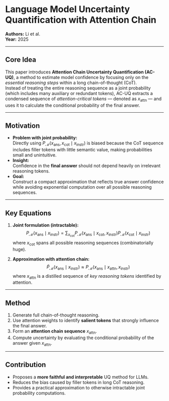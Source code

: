 # Language Model Uncertainty Quantification with Attention Chain  
**Authors:** Li et al.  
**Year:** 2025  

---

## Core Idea
This paper introduces **Attention Chain Uncertainty Quantification (AC-UQ)**, a method to estimate model confidence by focusing only on the *essential reasoning steps* within a long chain-of-thought (CoT).  
Instead of treating the entire reasoning sequence as a joint probability (which includes many auxiliary or redundant tokens), AC-UQ extracts a condensed sequence of *attention-critical tokens* — denoted as $x_{\text{attn}}$ — and uses it to calculate the conditional probability of the final answer.

---

## Motivation
- **Problem with joint probability:**  
  Directly using $P_{\mathcal{M}}(x_{\text{ans}}, x_{\text{cot}} \mid x_{\text{instr}})$ is biased because the CoT sequence includes filler tokens with little semantic value, making probabilities small and unintuitive.  
- **Insight:**  
  Confidence in the **final answer** should not depend heavily on irrelevant reasoning tokens.  
- **Goal:**  
  Construct a compact approximation that reflects true answer confidence while avoiding exponential computation over all possible reasoning sequences.  

---

## Key Equations
1. **Joint formulation (intractable):**  
   $$
P_{\mathcal{M}}(x_{\text{ans}} \mid x_{\text{instr}}) 
= \sum_{x_{\text{cot}}} P_{\mathcal{M}}(x_{\text{ans}} \mid x_{\text{cot}}, x_{\text{instr}}) 
P_{\mathcal{M}}(x_{\text{cot}} \mid x_{\text{instr}})
$$
   where $x_{\text{cot}}$ spans all possible reasoning sequences (combinatorially huge).  

2. **Approximation with attention chain:**  
   $$
   \tilde{P}_{\mathcal{M}}(x_{\text{ans}} \mid x_{\text{instr}}) 
   \approx P_{\mathcal{M}}(x_{\text{ans}} \mid x_{\text{attn}}, x_{\text{instr}})
   $$
   where $x_{\text{attn}}$ is a distilled sequence of *key reasoning tokens* identified by attention.  

---

## Method
1. Generate full chain-of-thought reasoning.  
2. Use attention weights to identify **salient tokens** that strongly influence the final answer.  
3. Form an **attention chain sequence** $x_{\text{attn}}$.  
4. Compute uncertainty by evaluating the conditional probability of the answer given $x_{\text{attn}}$.  

---

## Contribution
- Proposes a **more faithful and interpretable** UQ method for LLMs.  
- Reduces the bias caused by filler tokens in long CoT reasoning.  
- Provides a practical approximation to otherwise intractable joint probability computations.  
  


